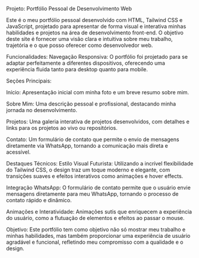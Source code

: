 Projeto: Portfólio Pessoal de Desenvolvimento Web

Este é o meu portfólio pessoal desenvolvido com HTML, Tailwind CSS e JavaScript, projetado para apresentar de forma visual e interativa minhas habilidades e projetos na área de desenvolvimento front-end. O objetivo deste site é fornecer uma visão clara e intuitiva sobre meu trabalho, trajetória e o que posso oferecer como desenvolvedor web.

Funcionalidades:
Navegação Responsiva: O portfólio foi projetado para se adaptar perfeitamente a diferentes dispositivos, oferecendo uma experiência fluida tanto para desktop quanto para mobile.

Seções Principais:

Início: Apresentação inicial com minha foto e um breve resumo sobre mim.

Sobre Mim: Uma descrição pessoal e profissional, destacando minha jornada no desenvolvimento.

Projetos: Uma galeria interativa de projetos desenvolvidos, com detalhes e links para os projetos ao vivo ou repositórios.

Contato: Um formulário de contato que permite o envio de mensagens diretamente via WhatsApp, tornando a comunicação mais direta e acessível.

Destaques Técnicos:
Estilo Visual Futurista: Utilizando a incrível flexibilidade do Tailwind CSS, o design traz um toque moderno e elegante, com transições suaves e efeitos interativos como animações e hover effects.

Integração WhatsApp: O formulário de contato permite que o usuário envie mensagens diretamente para meu WhatsApp, tornando o processo de contato rápido e dinâmico.

Animações e Interatividade: Animações sutis que enriquecem a experiência do usuário, como a flutuação de elementos e efeitos ao passar o mouse.

Objetivo:
Este portfólio tem como objetivo não só mostrar meu trabalho e minhas habilidades, mas também proporcionar uma experiência de usuário agradável e funcional, refletindo meu compromisso com a qualidade e o design.

